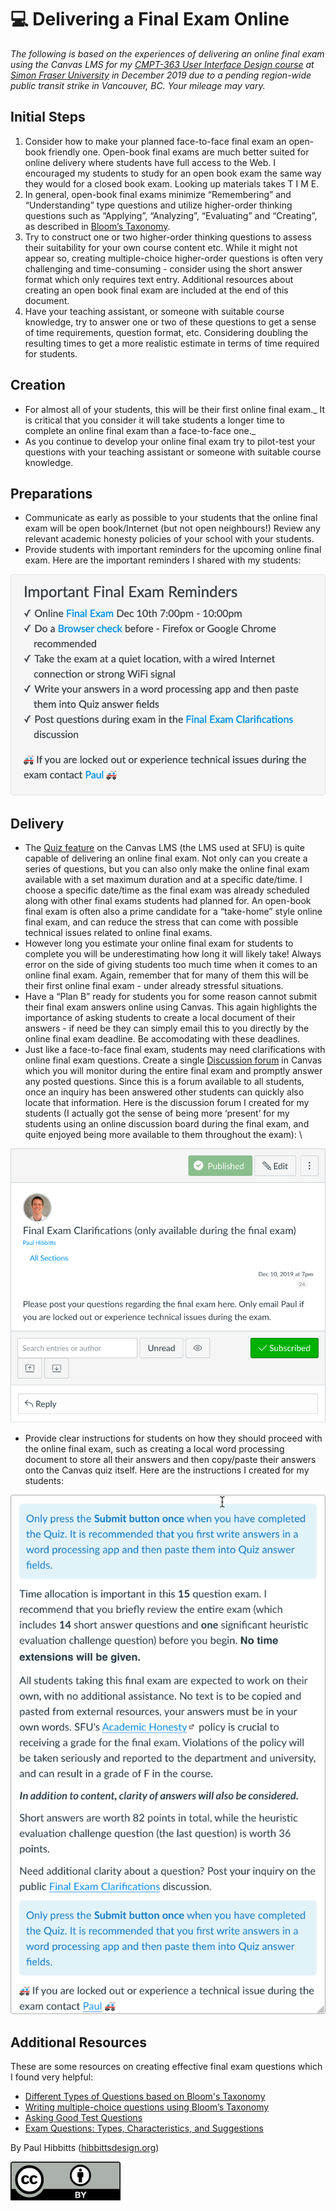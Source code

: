 # **💻 Delivering a Final Exam Online**

_The following is based on the experiences of delivering an online final exam using the Canvas LMS for my [CMPT-363 User Interface Design course](https://canvas.sfu.ca/courses/47119) at [Simon Fraser University](https://www.sfu.ca/) in December 2019 due to a pending region-wide public transit strike in Vancouver, BC. Your mileage may vary._

## Initial Steps

1. Consider how to make your planned face-to-face final exam an open-book friendly one. Open-book final exams are much better suited for online delivery where students have full access to the Web. I encouraged my students to study for an open book exam the same way they would for a closed book exam. Looking up materials takes T I M E.
2. In general, open-book final exams minimize “Remembering” and “Understanding” type questions and utilize higher-order thinking questions such as  “Applying”, “Analyzing”,  “Evaluating” and “Creating”, as described in [Bloom’s Taxonomy](https://en.wikipedia.org/wiki/Bloom%27s_taxonomy).
3. Try to construct one or two higher-order thinking questions to assess their suitability for your own course content etc. While it might not appear so, creating multiple-choice higher-order questions is often very challenging and time-consuming - consider using the short answer format which only requires text entry. Additional resources about creating an open book final exam are included at the end of this document.
4. Have your teaching assistant, or someone with suitable course knowledge, try to answer one or two of these questions to get a sense of time requirements, question format, etc. Considering doubling the resulting times to get a more realistic estimate in terms of time required for students.

## Creation

*   For almost all of your students, this will be their first online final exam._ It is critical that you consider it will take students a longer time to complete an online final exam than a face-to-face one._
*   As you continue to develop your online final exam try to pilot-test your questions with your teaching assistant or someone with suitable course knowledge.

## Preparations

*   Communicate as early as possible to your students that the online final exam will be open book/Internet (but not open neighbours!) Review any relevant academic honesty policies of your school with your students.
*   Provide students with important reminders for the upcoming online final exam. Here are the important reminders I shared with my students:

![alt_text](images/Delivering-a0.png "image_tooltip")

## Delivery

*   The [Quiz feature](https://community.canvaslms.com/docs/DOC-12943-4152724267) on the Canvas LMS (the LMS used at SFU) is quite capable of delivering an online final exam. Not only can you create a series of questions, but you can also only make the online final exam available with a set maximum duration and at a specific date/time. I choose a specific date/time as the final exam was already scheduled along with other final exams students had planned for. An open-book final exam is often also a prime candidate for a “take-home” style online final exam, and can reduce the stress that can come with possible technical issues related to online final exams.
*   However long you estimate your online final exam for students to complete you will be underestimating how long it will likely take! Always error on the side of giving students too much time when it comes to an online final exam. Again, remember that for many of them this will be their first online final exam - under already stressful situations.
*   Have a “Plan B” ready for students you for some reason cannot submit their final exam answers online using Canvas. This again highlights the importance of asking students to create a local document of their answers - if need be they can simply email this to you directly by the online final exam deadline. Be accomodating with these deadlines.
*   Just like a face-to-face final exam, students may need clarifications with online final exam questions. Create a single [Discussion forum](https://community.canvaslms.com/docs/DOC-13016) in Canvas which you will monitor during the entire final exam and promptly answer any posted questions. Since this is a forum available to all students, once an inquiry has been answered other students can quickly also locate that information. Here is the discussion forum I created for my students (I actually got the sense of being more ‘present’ for my students using an online discussion board during the final exam, and quite enjoyed being more available to them throughout the exam): \

![alt_text](images/Delivering-a1.png "image_tooltip")

*   Provide clear instructions for students on how they should proceed with the online final exam, such as creating a local word processing document to store all their answers and then copy/paste their answers onto the Canvas quiz itself. Here are the instructions I created for my students:

![alt_text](images/Delivering-a2.png "image_tooltip")

## Additional Resources

These are some resources on creating effective final exam questions which I found very helpful:

*   [Different Types of Questions based on Bloom's Taxonomy](http://faculty.academyart.edu/faculty/teaching-topics/teaching-curriculum/enhancing-teacher-student-interaction/different-types-questions-blooms-taxonomy.htmla/?p=686)
*   [Writing multiple-choice questions using Bloom’s Taxonomy](http://gradehub.com/blog/using-multiple-choice-questions-using-blooms-taxonomy)
*   [Asking Good Test Questions](http://teaching.cornell.edu/teaching-resources/assessment-evaluation/asking-good-test-questions)
*   [Exam Questions: Types, Characteristics, and Suggestions](http://uwaterloo.ca/centre-for-teaching-excellence/teaching-resources/teaching-tips/developing-assignments/exams/questions-types-characteristics-suggestions)

By Paul Hibbitts ([hibbittsdesign.org](http://hibbittsdesign.org/))

![alt_text](images/Delivering-a3.png "image_tooltip")
